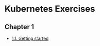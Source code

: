 # Kubernetes Exercises

## Chapter 1
- [1.1. Getting started](https://github.com/andyathsid/moocfi-devopswithk8s-exercises/tree/1.1/log_output)